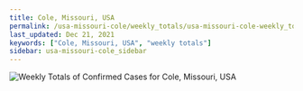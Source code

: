 ```yaml
---
title: Cole, Missouri, USA
permalink: /usa-missouri-cole/weekly_totals/usa-missouri-cole-weekly_totals.html
last_updated: Dec 21, 2021
keywords: ["Cole, Missouri, USA", "weekly totals"]
sidebar: usa-missouri-cole_sidebar
---
```


![Weekly Totals of Confirmed Cases for Cole, Missouri, USA](/covid_tracker/images/graphs/usa-missouri-cole-weekly_totals_graph.png)
